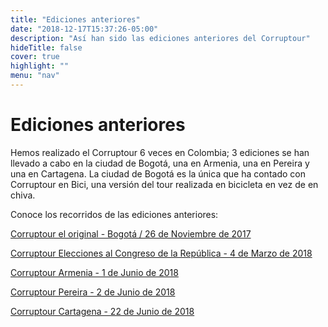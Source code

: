 ```yaml
---
title: "Ediciones anteriores"
date: "2018-12-17T15:37:26-05:00"
description: "Así han sido las ediciones anteriores del Corruptour"
hideTitle: false
cover: true
highlight: ""
menu: "nav"
---
```


# Ediciones anteriores 

Hemos realizado el Corruptour 6 veces en Colombia; 3 ediciones se han llevado a cabo en la ciudad de Bogotá, una en Armenia, una en Pereira y una en Cartagena. La ciudad de Bogotá es la única que ha contado con Corruptour en Bici, una versión del tour realizada en bicicleta en vez de en chiva.

Conoce los recorridos de las ediciones anteriores:

[Corruptour el original - Bogotá / 26 de Noviembre de 2017](/posts/corruptour-el-original/)

[Corruptour Elecciones al Congreso de la República - 4 de Marzo de 2018](/posts/corruptour-elecciones/)

[Corruptour Armenia - 1 de Junio de 2018](/posts/corruptour-armenia/)

[Corruptour Pereira - 2 de Junio de 2018](/posts/corruptour-pereira/)

[Corruptour Cartagena - 22 de Junio de 2018](/posts/corruptour-cartagena/)
